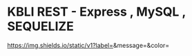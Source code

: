 # KBLI REST - Express , MySQL , SEQUELIZE

https://img.shields.io/static/v1?label=<LABEL>&message=<MESSAGE>&color=<COLOR>
